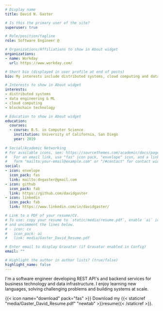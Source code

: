```yaml
---
# Display name
title: David N. Gaster

# Is this the primary user of the site?
superuser: true

# Role/position/tagline
role: Software Engineer @

# Organizations/Affiliations to show in About widget
organizations:
- name: Workday
  url: https://www.workday.com/

# Short bio (displayed in user profile at end of posts)
bio: My interests include distributed systems, cloud computing and data infrastructure.

# Interests to show in About widget
interests:
- distributed systems
- data engineering & ML
- cloud computing
- blockchain technology

# Education to show in About widget
education:
  courses:
  - course: B.S. in Computer Science
    institution: University of California, San Diego
    year: 2019
  
# Social/Academic Networking
# For available icons, see: https://sourcethemes.com/academic/docs/page-builder/#icons
#   For an email link, use "fas" icon pack, "envelope" icon, and a link in the
#   form "mailto:your-email@example.com" or "/#contact" for contact widget.
social:
- icon: envelope
  icon_pack: fas
  link: mailto:dngaster@gmail.com
- icon: github
  icon_pack: fab
  link: https://github.com/davidgaster
- icon: linkedin
  icon_pack: fab
  link: https://www.linkedin.com/in/davidgaster/

# Link to a PDF of your resume/CV.
# To use: copy your resume to `static/media/resume.pdf`, enable `ai` icons in `params.toml`, 
# and uncomment the lines below.
# - icon: cv
#   icon_pack: ai
#   link: media/Gaster_David_Resume.pdf

# Enter email to display Gravatar (if Gravatar enabled in Config)
email: ""

# Highlight the author in author lists? (true/false)
highlight_name: false
---
```


I'm a software engineer developing REST API's and backend services for business technology and data infrastructure. I enjoy learning new languages, solving challenging problems and building systems at scale.

{{< icon name="download" pack="fas" >}} Download my {{< staticref "media/Gaster_David_Resume.pdf" "newtab" >}}resume{{< /staticref >}}.
